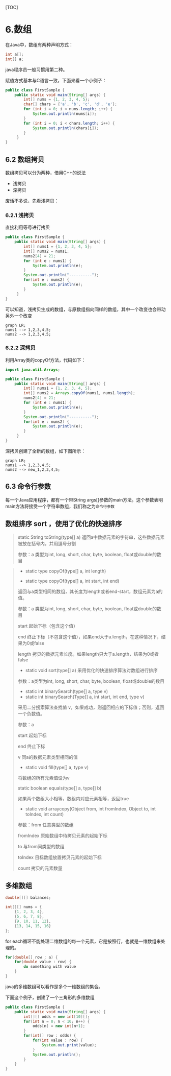 [TOC]

# 6.数组

在Java中，数组有两种声明方式：

```java
int a[];
int[] a;
```

java程序员一般习惯用第二种。

赋值方式基本与C语言一致，下面来看一个小例子：

```java
public class FirstSample {
    public static void main(String[] args) {
        int[] nums = {1, 2, 3, 4, 5};
        char[] chars = {'a', 'b', 'c', 'd', 'e'};
        for (int i = 0; i < nums.length; i++) {
            System.out.println(nums[i]);
        }
        for (int i = 0; i < chars.length; i++) {
            System.out.println(chars[i]);
        }
     }
}
```

## 6.2 数组拷贝

数组拷贝可以分为两种，借用C++的说法

* 浅拷贝
* 深拷贝

废话不多说，先看浅拷贝：

### 6.2.1 浅拷贝

直接利用等号进行拷贝

```java
public class FirstSample {
    public static void main(String[] args) {
        int[] nums1 = {1, 2, 3, 4, 5};
        int[] nums2 = nums1;
        nums2[4] = 21;
        for (int e : nums1) {
            System.out.println(e);
        }
        System.out.println("----------");
        for(int e : nums2) {
            System.out.println(e);
        }
     }
}
```

可以知道，浅拷贝生成的数组，与原数组指向同样的数组，其中一个改变也会带动另外一个改变

```mermaid
graph LR;
nums1 --> 1,2,3,4,5;
nums2 --> 1,2,3,4,5;
```

### 6.2.2 深拷贝

利用Array类的copyOf方法，代码如下：

```java
import java.util.Arrays;

public class FirstSample {
    public static void main(String[] args) {
        int[] nums1 = {1, 2, 3, 4, 5};
        int[] nums2 = Arrays.copyOf(nums1, nums1.length);
        nums2[4] = 21;
        for (int e : nums1) {
            System.out.println(e);
        }
        System.out.println("----------");
        for(int e : nums2) {
            System.out.println(e);
        }
     }
}
```

深拷贝创建了全新的数组，如下图所示：

```mermaid
graph LR;
nums1 --> 1,2,3,4,5;
nums2 --> new_1,2,3,4,5;
```



## 6.3 命令行参数

每一个Java应用程序，都有一个带String args[]参数的main方法。这个参数表明main方法将接受一个字符串数组，我们称之为`命令行参数`



## 数组排序 sort ，使用了优化的快速排序

> static String toString(type[] a)	返回a中数据元素的字符串，这些数据元素被放在括号内，并用逗号分割
>
> 参数：a 类型为int, long, short, char, byte, boolean, float或double的数目



> * static type copyOf(type[] a, int length)
>
> * static type copyOf(type[] a, int start, int end)
>
> 返回与a类型相同的数组，其长度为length或者end-start，数组元素为a的值。
>
> 参数：a 类型为int, long, short, char, byte, boolean, float或double的数目
>
> start 起始下标（包含这个值）
>
> end  终止下标（不包含这个值），如果end大于a.length，在这种情况下，结果为0或false
>
> length 拷贝的数据元素长度。如果length只大于a.length，结果为0或者false
>
> * static void sort(type[] a) 采用优化的快速排序算法对数组进行排序
>
> 参数：a类型为int, long, short, char, byte, boolean, float或double的数目
>
> * static int binarySearch(type[] a, type v)
> * static int binarySearch(Type[] a, int start, int end, type v)
>
> 采用二分搜索算法查找值 v，如果成功，则返回相应的下标值；否则，返回一个负数值。
>
> 参数：a
>
> start 起始下标
>
> end 终止下标
>
> v 同a的数据元素类型相同的值
>
> * static void fill(type[] a, type v)
>
> 将数组的所有元素值设为v
>
> static boolean equals(type[] a, type[] b)
>
> 如果两个数组大小相等，数组内对应元素相等，返回true
>
> * static void arraycopy(Object from, int fromIndex, Object to, int toIndex, int count)
>
> 参数：from  任意类型的数组
>
> fromIndex  原始数组中待拷贝元素的起始下标
>
> to  与from同类型的数组
>
> toIndex  目标数组放置拷贝元素的起始下标
>
> count 拷贝的元素数量

## 多维数组

```java
double[][] balances;

int[][] nums = {
    {1, 2, 3, 4},
    {5, 6, 7, 8},
    {9, 10, 11, 12},
    {13, 14, 15, 16}
}; 
```

for each循环不能处理二维数组的每一个元素，它是按照行，也就是一维数组来处理的。

```java
for(double[] row : a) {
    for(double value : row) {
        do something with value
    }
}
```

java的多维数组可以看作是多个一维数组的集合。

下面这个例子，创建了一个三角形的多维数组

```java
public class FirstSample {
    public static void main(String[] args) {
        int[][] odds = new int[10][];
        for(int n = 0; n < 10; n++) {
            odds[n] = new int[n+1];
        }
        for(int[] row : odds) {
            for(int value : row) {
                System.out.print(value);
            }
            System.out.println();
        }
    }
}
```





